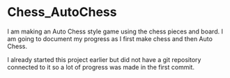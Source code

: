 # Chess_AutoChess
I am making an Auto Chess style game using the chess pieces and board. I am going to document my progress as I first make chess and then Auto Chess.

I already started this project earlier but did not have a git repository connected to it so a lot of progress was made in the first commit. 
